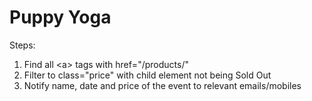 # Puppy Yoga

Steps:

1. Find all \<a\> tags with href="/products/"
2. Filter to class="price" with child element not being Sold Out
3. Notify name, date and price of the event to relevant emails/mobiles
